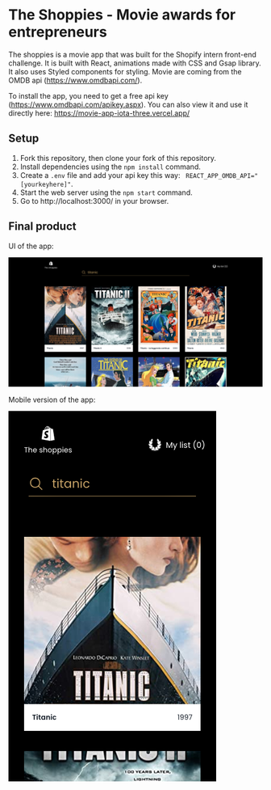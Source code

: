 # The Shoppies - Movie awards for entrepreneurs

The shoppies is a movie app that was built for the Shopify intern front-end challenge. It is built with React, animations made with CSS and Gsap library. It also uses Styled components for styling.
Movie are coming from the OMDB api (https://www.omdbapi.com/).

To install the app, you need to get a free api key (https://www.omdbapi.com/apikey.aspx).
You can also view it and use it directly here: https://movie-app-iota-three.vercel.app/

## Setup

1. Fork this repository, then clone your fork of this repository.
2. Install dependencies using the `npm install` command.
3. Create a `.env` file and add your api key this way: ` REACT_APP_OMDB_API="[yourkeyhere]"`.
4. Start the web server using the `npm start` command.
5. Go to http://localhost:3000/ in your browser.

## Final product

UI of the app:

!["Main UI"](https://github.com/Samy0412/movie-app/blob/master/public/img/main-Ui.png?raw=true)

Mobile version of the app:

!["Mobile Version"](https://github.com/Samy0412/movie-app/blob/master/public/img/Mobile.png?raw=true)
